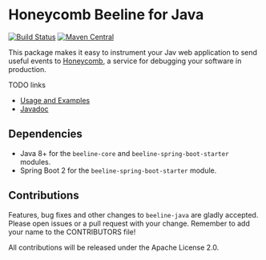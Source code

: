# Honeycomb Beeline for Java
[![Build Status](https://travis-ci.org/honeycombio/beeline-java.svg?branch=master)](https://travis-ci.org/honeycombio/beeline-java) [![Maven Central](https://img.shields.io/maven-central/v/io.honeycomb.beeline.svg)](https://search.maven.org/search?q=g:io.honeycomb.beeline)

This package makes it easy to instrument your Jav web application to send useful events to 
[Honeycomb](https://www.honeycomb.io), a service for debugging your software in production.

TODO links
- [Usage and Examples](...)
- [Javadoc](https://honeycombio.github.io/beeline-java/overview-summary.html)

## Dependencies
- Java 8+ for the `beeline-core` and `beeline-spring-boot-starter` modules.
- Spring Boot 2 for the `beeline-spring-boot-starter` module.

## Contributions
Features, bug fixes and other changes to `beeline-java` are gladly accepted. 
Please open issues or a pull request with your change. 
Remember to add your name to the CONTRIBUTORS file!

All contributions will be released under the Apache License 2.0.

